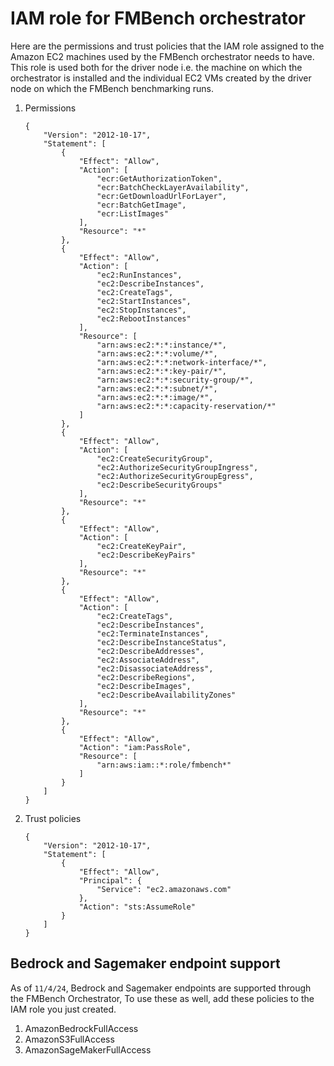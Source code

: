 # IAM role for FMBench orchestrator

Here are the permissions and trust policies that the IAM role assigned to the Amazon EC2 machines used by the FMBench orchestrator needs to have. This role is used both for the driver node i.e. the machine on which the orchestrator is installed and the individual EC2 VMs created by the driver node on which the FMBench benchmarking runs.


1. Permissions

    ```{.bash}
    {
        "Version": "2012-10-17",
        "Statement": [
            {
                "Effect": "Allow",
                "Action": [
                    "ecr:GetAuthorizationToken",
                    "ecr:BatchCheckLayerAvailability",
                    "ecr:GetDownloadUrlForLayer",
                    "ecr:BatchGetImage",
                    "ecr:ListImages"
                ],
                "Resource": "*"
            },
            {
                "Effect": "Allow",
                "Action": [
                    "ec2:RunInstances",
                    "ec2:DescribeInstances",
                    "ec2:CreateTags",
                    "ec2:StartInstances",
                    "ec2:StopInstances",
                    "ec2:RebootInstances"
                ],
                "Resource": [
                    "arn:aws:ec2:*:*:instance/*",
                    "arn:aws:ec2:*:*:volume/*",
                    "arn:aws:ec2:*:*:network-interface/*",
                    "arn:aws:ec2:*:*:key-pair/*",
                    "arn:aws:ec2:*:*:security-group/*",
                    "arn:aws:ec2:*:*:subnet/*",
                    "arn:aws:ec2:*:*:image/*",
                    "arn:aws:ec2:*:*:capacity-reservation/*"
                ]
            },
            {
                "Effect": "Allow",
                "Action": [
                    "ec2:CreateSecurityGroup",
                    "ec2:AuthorizeSecurityGroupIngress",
                    "ec2:AuthorizeSecurityGroupEgress",
                    "ec2:DescribeSecurityGroups"
                ],
                "Resource": "*"
            },
            {
                "Effect": "Allow",
                "Action": [
                    "ec2:CreateKeyPair",
                    "ec2:DescribeKeyPairs"
                ],
                "Resource": "*"
            },
            {
                "Effect": "Allow",
                "Action": [
                    "ec2:CreateTags",
                    "ec2:DescribeInstances",
                    "ec2:TerminateInstances",
                    "ec2:DescribeInstanceStatus",
                    "ec2:DescribeAddresses",
                    "ec2:AssociateAddress",
                    "ec2:DisassociateAddress",
                    "ec2:DescribeRegions",
                    "ec2:DescribeImages",
                    "ec2:DescribeAvailabilityZones"
                ],
                "Resource": "*"
            },
            {
                "Effect": "Allow",
                "Action": "iam:PassRole",
                "Resource": [
                    "arn:aws:iam::*:role/fmbench*"
                ]
            }
        ]
    }
    ```

1. Trust policies

    ```{.bash}
    {
        "Version": "2012-10-17",
        "Statement": [
            {
                "Effect": "Allow",
                "Principal": {
                    "Service": "ec2.amazonaws.com"
                },
                "Action": "sts:AssumeRole"
            }
        ]
    }
    ```


## Bedrock and Sagemaker endpoint support

   As of `11/4/24`, Bedrock and Sagemaker endpoints are supported through the FMBench Orchestrator, To use these as well, add these policies to the IAM role you just created.

   1. AmazonBedrockFullAccess
   2. AmazonS3FullAccess
   3. AmazonSageMakerFullAccess